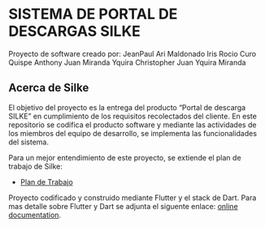 # SISTEMA DE PORTAL DE DESCARGAS SILKE
Proyecto de software creado por:
JeanPaul Ari Maldonado
Iris Rocio Curo Quispe
Anthony Juan Miranda Yquira
Christopher Juan Yquira Miranda

## Acerca de Silke

El objetivo del proyecto es la entrega del producto “Portal de descarga SILKE” en cumplimiento de los requisitos recolectados del cliente. En este repositorio se codifica el producto software y mediante las actividades de los miembros del equipo de desarrollo, se implementa las funcionalidades del sistema.

Para un mejor entendimiento de este proyecto, se extiende el plan de trabajo de Silke:

- [Plan de Trabajo](https://docs.google.com/document/d/1XPA4uGTaCWuIR_YsX8ixzCPg0VRnnlaS1ET6M4Bt6u0/edit?usp=sharing)


Proyecto codificado y construido mediante Flutter y el stack de Dart. Para mas detalle sobre Flutter y Dart se adjunta el siguente enlace:
[online documentation](https://flutter.dev/docs).